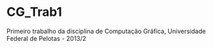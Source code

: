 CG_Trab1
========

Primeiro trabalho da disciplina de Computação Gráfica, Universidade Federal de Pelotas - 2013/2
